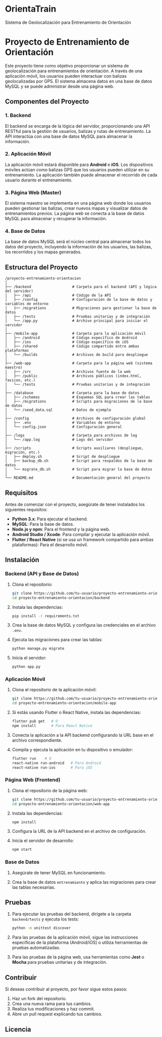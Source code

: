 # OrientaTrain
Sistema de Geolocalización para Entrenamiento de Orientación


# Proyecto de Entrenamiento de Orientación

Este proyecto tiene como objetivo proporcionar un sistema de geolocalización para entrenamientos de orientación. A través de una aplicación móvil, los usuarios pueden interactuar con balizas geolocalizadas por GPS. El sistema almacena datos en una base de datos MySQL y se puede administrar desde una página web.

## Componentes del Proyecto

### 1. **Backend**
El backend se encarga de la lógica del servidor, proporcionando una API RESTful para la gestión de usuarios, balizas y rutas de entrenamiento. La API interactúa con una base de datos MySQL para almacenar la información.

### 2. **Aplicación Móvil**
La aplicación móvil estará disponible para **Android** e **iOS**. Los dispositivos móviles actúan como balizas GPS que los usuarios pueden utilizar en su entrenamiento. La aplicación también puede almacenar el recorrido de cada usuario durante el entrenamiento.

### 3. **Página Web (Master)**
El sistema maestro se implementa en una página web donde los usuarios pueden gestionar las balizas, crear nuevos mapas y visualizar datos de entrenamientos previos. La página web se conecta a la base de datos MySQL para almacenar y recuperar la información.

### 4. **Base de Datos**
La base de datos MySQL será el núcleo central para almacenar todos los datos del proyecto, incluyendo la información de los usuarios, las balizas, los recorridos y los mapas generados.

## Estructura del Proyecto

```
/proyecto-entrenamiento-orientacion
│
├── /backend                   # Carpeta para el backend (API y lógica del servidor)
│   ├── /api                   # Código de la API
│   ├── /config                # Configuración de la base de datos y variables de entorno
│   ├── /migrations            # Migraciones para gestionar la base de datos
│   ├── /tests                 # Pruebas unitarias y de integración
│   └── /app.py                # Archivo principal para iniciar el servidor
│
├── /mobile-app                # Carpeta para la aplicación móvil
│   ├── /android               # Código específico de Android
│   ├── /ios                   # Código específico de iOS
│   ├── /shared                # Código compartido entre ambas plataformas
│   └── /builds                # Archivos de build para despliegue
│
├── /web-app                   # Carpeta para la página web (sistema maestro)
│   ├── /src                   # Archivos fuente de la web
│   ├── /public                # Archivos públicos (index.html, favicon, etc.)
│   └── /tests                 # Pruebas unitarias y de integración
│
├── /database                  # Carpeta para la base de datos
│   ├── /schemas               # Esquemas SQL para crear las tablas
│   ├── /migrations            # Scripts para migraciones de la base de datos
│   └── /seed_data.sql         # Datos de ejemplo
│
├── /config                    # Archivos de configuración global
│   ├── .env                   # Variables de entorno
│   └── config.json            # Configuración general
│
├── /logs                      # Carpeta para archivos de log
│   └── /app.log               # Logs del servidor
│
├── /scripts                   # Scripts auxiliares (despliegue, migración, etc.)
│   ├── deploy.sh              # Script de despliegue
│   ├── backup_db.sh           # Script para respaldos de la base de datos
│   └── migrate_db.sh          # Script para migrar la base de datos
│
└── README.md                  # Documentación general del proyecto
```

## Requisitos

Antes de comenzar con el proyecto, asegúrate de tener instalados los siguientes requisitos:

- **Python 3.x**: Para ejecutar el backend.
- **MySQL**: Para la base de datos.
- **Node.js y npm**: Para el frontend y la página web.
- **Android Studio / Xcode**: Para compilar y ejecutar la aplicación móvil.
- **Flutter / React Native** (si se usa un framework compartido para ambas plataformas): Para el desarrollo móvil.

## Instalación

### Backend (API y Base de Datos)

1. Clona el repositorio:
    ```bash
    git clone https://github.com/tu-usuario/proyecto-entrenamiento-orientacion.git
    cd proyecto-entrenamiento-orientacion/backend
    ```

2. Instala las dependencias:
    ```bash
    pip install -r requirements.txt
    ```

3. Crea la base de datos MySQL y configura las credenciales en el archivo `.env`.

4. Ejecuta las migraciones para crear las tablas:
    ```bash
    python manage.py migrate
    ```

5. Inicia el servidor:
    ```bash
    python app.py
    ```

### Aplicación Móvil

1. Clona el repositorio de la aplicación móvil:
    ```bash
    git clone https://github.com/tu-usuario/proyecto-entrenamiento-orientacion.git
    cd proyecto-entrenamiento-orientacion/mobile-app
    ```

2. Si estás usando Flutter o React Native, instala las dependencias:
    ```bash
    flutter pub get   # O
    npm install       # Para React Native
    ```

3. Conecta la aplicación a la API backend configurando la URL base en el archivo correspondiente.

4. Compila y ejecuta la aplicación en tu dispositivo o emulador:
    ```bash
    flutter run    # O
    react-native run-android   # Para Android
    react-native run-ios       # Para iOS
    ```

### Página Web (Frontend)

1. Clona el repositorio de la página web:
    ```bash
    git clone https://github.com/tu-usuario/proyecto-entrenamiento-orientacion.git
    cd proyecto-entrenamiento-orientacion/web-app
    ```

2. Instala las dependencias:
    ```bash
    npm install
    ```

3. Configura la URL de la API backend en el archivo de configuración.

4. Inicia el servidor de desarrollo:
    ```bash
    npm start
    ```

### Base de Datos

1. Asegúrate de tener MySQL en funcionamiento.

2. Crea la base de datos `entrenamiento` y aplica las migraciones para crear las tablas necesarias.

## Pruebas

1. Para ejecutar las pruebas del backend, dirígete a la carpeta `backend/tests` y ejecuta los tests:
    ```bash
    python -m unittest discover
    ```

2. Para las pruebas de la aplicación móvil, sigue las instrucciones específicas de la plataforma (Android/iOS) o utiliza herramientas de pruebas automatizadas.

3. Para las pruebas de la página web, usa herramientas como **Jest** o **Mocha** para pruebas unitarias y de integración.

## Contribuir

Si deseas contribuir al proyecto, por favor sigue estos pasos:

1. Haz un fork del repositorio.
2. Crea una nueva rama para tus cambios.
3. Realiza tus modificaciones y haz commit.
4. Abre un pull request explicando tus cambios.

## Licencia
